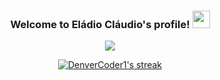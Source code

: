 
<body>
  <h3 align="middle">Welcome to Eládio Cláudio's profile!
    <img src="https://media.giphy.com/media/hvRJCLFzcasrR4ia7z/giphy.gif" width="28">
  </h3>
  </hr>

  <p align="middle">
    <a herf="">
      <img src="https://readme-typing-svg.herokuapp.com?center=true&width=700&lines=Hi%2C+I'm+El%C3%A1dio+and+I+don't+know+how+to+talk+about+myself.;I'm+Software+Developer+for+1+year!;From+time+to+time%2C+I+write+a+few+articles+on+Medium.;I'm+currently+focused+on+Web+Development.;Specifically+MERN+Stack+and+MEAN+Stack.;I+have+also+focused+on+the+Vanilla+Development." />
  </a>
</p>


 <footer>
   <a href="">
   
  </a>
 </footer>

 <p align="center">
  <a href="https://github.com/DenverCoder1/github-readme-streak-stats">
    <img title="🔥 Get streak stats for your profile at git.io/streak-stats" alt="DenverCoder1's streak" src="https://github-readme-streak-stats.herokuapp.com/?user=eladioclaudio&theme=react&hide_border=true"/>
  </a>
  <p align="center">
  
  </p>
</p>
</body>

